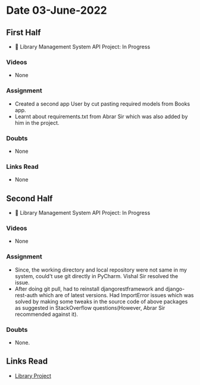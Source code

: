# Date 03-June-2022

## First Half

- 🔄 Library Management System API Project: In Progress

### Videos

- None

### Assignment

- Created a second app User by cut pasting required models from Books app.
- Learnt about requirements.txt from Abrar Sir which was also added by him in the project.

### Doubts

- None

### Links Read

- None

## Second Half

- 🔄 Library Management System API Project: In Progress

### Videos

- None

### Assignment

- Since, the working directory and local repository were not same in my system, could't use git directly in PyCharm. Vishal Sir resolved the issue.
- After doing git pull, had to reinstall djangorestframework and django-rest-auth which are of latest versions. Had ImportError issues which was solved by making some tweaks in the source code of above packages as suggested in StackOverflow questions(However, Abrar Sir recommended against it).

### Doubts

- None.

## Links Read

- [Library Project](https://github.com/Yash0510/django_project01_api)
